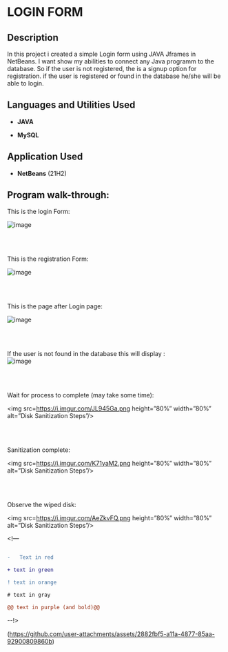 <h1>LOGIN FORM</h1>

<h2>Description</h2>
In this project i created a simple Login form using JAVA Jframes in NetBeans. I want show my abilities to connect any 
Java programm to the database. So if the user is not registered, the is a signup option for registration. if the user
is registered or found in the database he/she will be able to login.
<br />


<h2>Languages and Utilities Used</h2>



- <b>JAVA</b> 

- <b>MySQL</b>


<h2>Application Used</h2>



-	<b>NetBeans</b> (21H2)



<h2>Program walk-through:</h2>



<p align=”center”>

This is the login Form: <br/>

![image](https://github.com/user-attachments/assets/e6c1cd64-eb08-43f0-90cc-f6789cfbb939)

<br />

<br />

This is the registration Form:  <br/>

![image](https://github.com/user-attachments/assets/73f0a12f-0868-441b-bfe3-a348f6db89b5)

<br />

<br />

This is the page after Login page: <br/>

![image](https://github.com/user-attachments/assets/dac83c73-d7fd-4eed-a319-d3bf16966101)

<br />

<br />

If the user is not found in the database this will display :  <br/>
![image](https://github.com/user-attachments/assets/e87f9330-bc6c-4b37-ae2d-f845fa6ee865)

<br />

<br />

Wait for process to complete (may take some time):  <br/>

<img src=https://i.imgur.com/JL945Ga.png height=”80%” width=”80%” alt=”Disk Sanitization Steps”/>

<br />

<br />

Sanitization complete:  <br/>

<img src=https://i.imgur.com/K71yaM2.png height=”80%” width=”80%” alt=”Disk Sanitization Steps”/>

<br />

<br />

Observe the wiped disk:  <br/>

<img src=https://i.imgur.com/AeZkvFQ.png height=”80%” width=”80%” alt=”Disk Sanitization Steps”/>

</p>



<!—

 ```diff

-	Text in red

+ text in green

! text in orange

# text in gray

@@ text in purple (and bold)@@

```

--!>

(https://github.com/user-attachments/assets/2882fbf5-a11a-4877-85aa-92900809860b)
